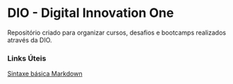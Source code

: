 # DIO - Digital Innovation One
Repositório criado para organizar cursos, desafios e bootcamps realizados através da DIO.

### Links Úteis

[Sintaxe básica Markdown](https://www.markdownguide.org/basic-syntax/)
